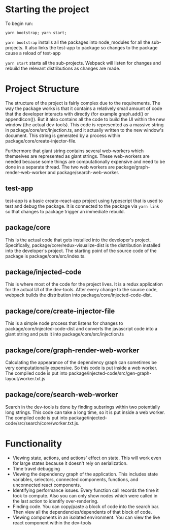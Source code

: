 # Starting the project

To begin run:

```
yarn bootstrap; yarn start;
```

`yarn bootstrap` installs all the packages into node_modules for all the sub-projects. It also links the test-app to package so changes to the package cause a reload of test-app

`yarn start` starts all the sub-projects. Webpack will listen for changes and rebuild the relevant distributions as changes are made.

# Project Structure

The structure of the project is fairly complex due to the requirements. The way the package works is that it contains a relatively small amount of code that the developer interacts with directly (for example graph.add() or appendIcon()). But it also contains all the code to build the UI within the new window (the actual dev-tools). This code is represented as a massive string in package/core/src/injection.ts, and it actually written to the new window's document. This string is generated by a process within package/core/create-injector-file.

Furthermore that giant string contains several web-workers which themselves are represented as giant strings. These web-workers are needed because some things are computationally expensive and need to be done in a separate thread. The two web workers are package/graph-render-web-worker and package/search-web-worker.

## test-app

test-app is a basic create-react-app project using typescript that is used to test and debug the package. It is connected to the package via `yarn link` so that changes to package trigger an immediate rebuild.

## package/core

This is the actual code that gets installed into the developer's project. Specifically, package/core/redux-visualize-dist is the distribution installed into the developer's project. The starting point of the source code of the package is package/core/src/index.ts.

## package/injected-code

This is where most of the code for the project lives. It is a redux application for the actual UI of the dev-tools. After every change to the source code, webpack builds the distribution into package/core/injected-code-dist.

## package/core/create-injector-file

This is a simple node process that listens for changes to package/core/injected-code-dist and converts the javascript code into a giant string and puts it into package/core/src/injection.ts

## package/core/graph-render-web-worker

Calculating the appearance of the dependency graph can sometimes be very computationally expensive. So this code is put inside a web worker. The compiled code is put into package/injected-code/src/gen-graph-layout/worker.txt.js

## package/core/search-web-worker

Search in the dev-tools is done by finding subsrings within two potentially long strings. This code can take a long time, so it is put inside a web worker. The compiled code is put into package/injected-code/src/search/core/worker.txt.js.

# Functionality

- Viewing state, actions, and actions' effect on state. This will work even for large states because it doesn't rely on serialization.
- Time travel debugging
- Viewing the dependency graph of the application. This includes state variables, selectors, connected components, functions, and unconnected react components.
- Identifying performance issues. Every function call records the time it took to compute. Also you can only show nodes which were called in the last action to identify over-rendering.
- Finding code. You can copy/paste a block of code into the search bar. Then view all the dependencies/dependents of that block of code.
- Viewing components in an isolated environment. You can view the live react component within the dev-tools
